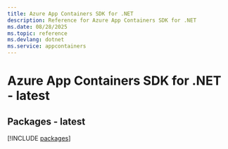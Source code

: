 ```yaml
---
title: Azure App Containers SDK for .NET
description: Reference for Azure App Containers SDK for .NET
ms.date: 08/28/2025
ms.topic: reference
ms.devlang: dotnet
ms.service: appcontainers
---
```

# Azure App Containers SDK for .NET - latest
## Packages - latest
[!INCLUDE [packages](app-containers-index.md)]